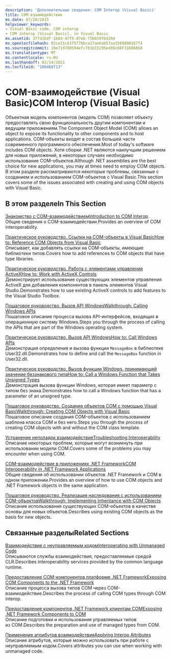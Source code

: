 ```yaml
---
description: 'Дополнительные сведения: COM Interop (Visual Basic)'
title: COM-взаимодействие
ms.date: 07/20/2015
helpviewer_keywords:
- Visual Basic code, COM interop
- COM interop [Visual Basic], in Visual Basic
ms.assetid: 3ffd1bdf-1b8d-47f5-87eb-75b659f64294
ms.openlocfilehash: 02ce21c6175f76bca17ae6ab57aa1569800167f4
ms.sourcegitcommit: 10e719780594efc781b15295e499c66f316068b8
ms.translationtype: MT
ms.contentlocale: ru-RU
ms.lasthandoff: 02/14/2021
ms.locfileid: "100460713"
---
```

# <a name="com-interop-visual-basic"></a><span data-ttu-id="a988e-103">COM-взаимодействие (Visual Basic)</span><span class="sxs-lookup"><span data-stu-id="a988e-103">COM Interop (Visual Basic)</span></span>

<span data-ttu-id="a988e-104">Объектная модель компонентов (модель COM) позволяет объекту предоставлять свою функциональность другим компонентам и ведущим приложениям.</span><span class="sxs-lookup"><span data-stu-id="a988e-104">The Component Object Model (COM) allows an object to expose its functionality to other components and to host applications.</span></span> <span data-ttu-id="a988e-105">COM-объекты входят в состав большей части современного программного обеспечения.</span><span class="sxs-lookup"><span data-stu-id="a988e-105">Most of today's software includes COM objects.</span></span> <span data-ttu-id="a988e-106">Хотя сборки .NET являются наилучшим решением для новых приложений, в некоторых случаях необходимо использование COM-объектов.</span><span class="sxs-lookup"><span data-stu-id="a988e-106">Although .NET assemblies are the best choice for new applications, you may at times need to employ COM objects.</span></span> <span data-ttu-id="a988e-107">В этом разделе рассматриваются некоторые проблемы, связанные с созданием и использованием COM-объектов с Visual Basic.</span><span class="sxs-lookup"><span data-stu-id="a988e-107">This section covers some of the issues associated with creating and using COM objects with Visual Basic.</span></span>  
  
## <a name="in-this-section"></a><span data-ttu-id="a988e-108">В этом разделе</span><span class="sxs-lookup"><span data-stu-id="a988e-108">In This Section</span></span>  

 [<span data-ttu-id="a988e-109">Знакомство с COM-взаимодействием</span><span class="sxs-lookup"><span data-stu-id="a988e-109">Introduction to COM Interop</span></span>](introduction-to-com-interop.md)  
 <span data-ttu-id="a988e-110">Общие сведения о COM-взаимодействии.</span><span class="sxs-lookup"><span data-stu-id="a988e-110">Provides an overview of COM interoperability.</span></span>  
  
 [<span data-ttu-id="a988e-111">Практическое руководство. Ссылки на COM-объекты в Visual Basic</span><span class="sxs-lookup"><span data-stu-id="a988e-111">How to: Reference COM Objects from Visual Basic</span></span>](how-to-reference-com-objects.md)  
 <span data-ttu-id="a988e-112">Описывает, как добавлять ссылки на COM-объекты, имеющие библиотеки типов.</span><span class="sxs-lookup"><span data-stu-id="a988e-112">Covers how to add references to COM objects that have type libraries.</span></span>  
  
 [<span data-ttu-id="a988e-113">Практическое руководство. Работа с элементами управления ActiveX</span><span class="sxs-lookup"><span data-stu-id="a988e-113">How to: Work with ActiveX Controls</span></span>](how-to-work-with-activex-controls.md)  
 <span data-ttu-id="a988e-114">Демонстрирует использование существующих элементов управления ActiveX для добавления компонентов в панель элементов Visual Studio.</span><span class="sxs-lookup"><span data-stu-id="a988e-114">Demonstrates how to use existing ActiveX controls to add features to the Visual Studio Toolbox.</span></span>  
  
 [<span data-ttu-id="a988e-115">Пошаговое руководство. Вызов API Windows</span><span class="sxs-lookup"><span data-stu-id="a988e-115">Walkthrough: Calling Windows APIs</span></span>](walkthrough-calling-windows-apis.md)  
 <span data-ttu-id="a988e-116">Пошаговое описание процесса вызова API-интерфейсов, входящих в операционную систему Windows.</span><span class="sxs-lookup"><span data-stu-id="a988e-116">Steps you through the process of calling the APIs that are part of the Windows operating system.</span></span>  
  
 [<span data-ttu-id="a988e-117">Практическое руководство. Вызов API Windows</span><span class="sxs-lookup"><span data-stu-id="a988e-117">How to: Call Windows APIs</span></span>](how-to-call-windows-apis.md)  
 <span data-ttu-id="a988e-118">Демонстрация определения и вызова функции `MessageBox` в библиотеке User32.dll.</span><span class="sxs-lookup"><span data-stu-id="a988e-118">Demonstrates how to define and call the `MessageBox` function in User32.dll.</span></span>  
  
 [<span data-ttu-id="a988e-119">Практическое руководство. Вызов функции Windows, принимающей значение беззнакового типа</span><span class="sxs-lookup"><span data-stu-id="a988e-119">How to: Call a Windows Function that Takes Unsigned Types</span></span>](how-to-call-a-windows-function-that-takes-unsigned-types.md)  
 <span data-ttu-id="a988e-120">Демонстрация вызова функции Windows, которая имеет параметр с типом без знака.</span><span class="sxs-lookup"><span data-stu-id="a988e-120">Demonstrates how to call a Windows function that has a parameter of an unsigned type.</span></span>  
  
 [<span data-ttu-id="a988e-121">Пошаговое руководство. Создание объектов COM с помощью Visual Basic</span><span class="sxs-lookup"><span data-stu-id="a988e-121">Walkthrough: Creating COM Objects with Visual Basic</span></span>](walkthrough-creating-com-objects.md)  
 <span data-ttu-id="a988e-122">Пошаговое описание создания COM-объектов с использованием шаблона класса COM и без него.</span><span class="sxs-lookup"><span data-stu-id="a988e-122">Steps you through the process of creating COM objects with and without the COM class template.</span></span>  
  
 [<span data-ttu-id="a988e-123">Устранение неполадок взаимодействия</span><span class="sxs-lookup"><span data-stu-id="a988e-123">Troubleshooting Interoperability</span></span>](troubleshooting-interoperability.md)  
 <span data-ttu-id="a988e-124">Описание некоторых проблем, которые могут возникнуть при использовании модели COM.</span><span class="sxs-lookup"><span data-stu-id="a988e-124">Covers some of the problems you may encounter when using COM.</span></span>  
  
 [<span data-ttu-id="a988e-125">COM-взаимодействие в приложениях .NET Framework</span><span class="sxs-lookup"><span data-stu-id="a988e-125">COM Interoperability in .NET Framework Applications</span></span>](com-interoperability-in-net-framework-applications.md)  
 <span data-ttu-id="a988e-126">Общие сведения об использовании объектов .NET Framework и COM в одном приложении.</span><span class="sxs-lookup"><span data-stu-id="a988e-126">Provides an overview of how to use COM objects and .NET Framework objects in the same application.</span></span>  
  
 [<span data-ttu-id="a988e-127">Пошаговое руководство. Реализация наследования с использованием COM-объектов</span><span class="sxs-lookup"><span data-stu-id="a988e-127">Walkthrough: Implementing Inheritance with COM Objects</span></span>](walkthrough-implementing-inheritance-with-com-objects.md)  
 <span data-ttu-id="a988e-128">Описание использования существующих COM-объектов в качестве основы для новых объектов.</span><span class="sxs-lookup"><span data-stu-id="a988e-128">Describes using existing COM objects as the basis for new objects.</span></span>  
  
## <a name="related-sections"></a><span data-ttu-id="a988e-129">Связанные разделы</span><span class="sxs-lookup"><span data-stu-id="a988e-129">Related Sections</span></span>  

 [<span data-ttu-id="a988e-130">Взаимодействие с неуправляемым кодом</span><span class="sxs-lookup"><span data-stu-id="a988e-130">Interoperating with Unmanaged Code</span></span>](../../../framework/interop/index.md)  
 <span data-ttu-id="a988e-131">Описываются службы взаимодействия, предоставляемые средой CLR.</span><span class="sxs-lookup"><span data-stu-id="a988e-131">Describes interoperability services provided by the common language runtime.</span></span>  
  
 [<span data-ttu-id="a988e-132">Предоставление COM-компонентов платформе .NET Framework</span><span class="sxs-lookup"><span data-stu-id="a988e-132">Exposing COM Components to the .NET Framework</span></span>](../../../framework/interop/exposing-com-components.md)  
 <span data-ttu-id="a988e-133">Описание процесса вызова типов COM через COM-взаимодействие.</span><span class="sxs-lookup"><span data-stu-id="a988e-133">Describes the process of calling COM types through COM interop.</span></span>  
  
 [<span data-ttu-id="a988e-134">Предоставление компонентов .NET Framework клиентам COM</span><span class="sxs-lookup"><span data-stu-id="a988e-134">Exposing .NET Framework Components to COM</span></span>](../../../framework/interop/exposing-dotnet-components-to-com.md)  
 <span data-ttu-id="a988e-135">Описание подготовки и использования управляемых типов из COM.</span><span class="sxs-lookup"><span data-stu-id="a988e-135">Describes the preparation and use of managed types from COM.</span></span>  
  
 [<span data-ttu-id="a988e-136">Применение атрибутов взаимодействия</span><span class="sxs-lookup"><span data-stu-id="a988e-136">Applying Interop Attributes</span></span>](../../../standard/native-interop/apply-interop-attributes.md)  
 <span data-ttu-id="a988e-137">Описание атрибутов, которые можно использовать при работе с неуправляемым кодом.</span><span class="sxs-lookup"><span data-stu-id="a988e-137">Covers attributes you can use when working with unmanaged code.</span></span>
